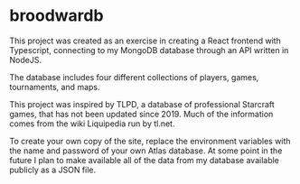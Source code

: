 # broodwardb

This project was created as an exercise in creating a React frontend with Typescript, connecting to my MongoDB database through an API written in NodeJS.

The database includes four different collections of players, games, tournaments, and maps.

This project was inspired by TLPD, a database of professional Starcraft games, that has not been updated since 2019. Much of the information comes from the wiki Liquipedia run by tl.net.

To create your own copy of the site, replace the environment variables with the name and password of your own Atlas database. At some point in the future I plan to make available all of the data from my database available publicly as a JSON file.
